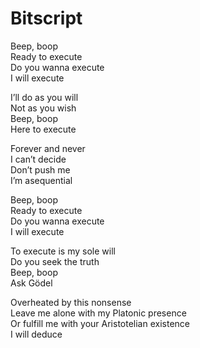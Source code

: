 # Bitscript

Beep, boop\
Ready to execute\
Do you wanna execute\
I will execute

I’ll do as you will\
Not as you wish\
Beep, boop\
Here to execute

Forever and never\
I can’t decide\
Don’t push me\
I’m asequential

Beep, boop\
Ready to execute\
Do you wanna execute\
I will execute

To execute is my sole will\
Do you seek the truth\
Beep, boop\
Ask Gödel

Overheated by this nonsense\
Leave me alone with my Platonic presence\
Or fulfill me with your Aristotelian existence\
I will deduce
